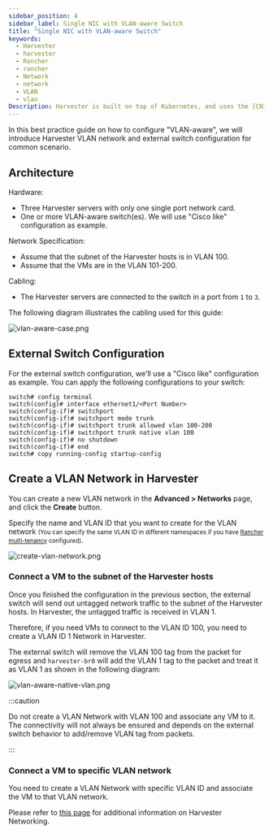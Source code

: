 ```yaml
---
sidebar_position: 4
sidebar_label: Single NIC with VLAN-aware Switch
title: "Single NIC with VLAN-aware Switch"
keywords:
  - Harvester
  - harvester
  - Rancher
  - rancher
  - Network
  - network
  - VLAN
  - vlan
Description: Harvester is built on top of Kubernetes, and uses the [CNI](https://github.com/containernetworking/cni) as the interface between network providers and Kubernetes pod networking. Naturally, we implement the Harvester network based on CNI. Moreover, the Harvester UI integrates the network configuration in order to provide a user-friendly way to configure networks for VMs.
---
```


In this best practice guide on how to configure "VLAN-aware", we will introduce Harvester VLAN network and external switch configuration for common scenario.

## Architecture

Hardware:

- Three Harvester servers with only one single port network card.
- One or more VLAN-aware switch(es). We will use "Cisco like" configuration as example.

Network Specification:

- Assume that the subnet of the Harvester hosts is in VLAN 100.
- Assume that the VMs are in the VLAN 101-200.

Cabling:

- The Harvester servers are connected to the switch in a port from `1` to `3`.

The following diagram illustrates the cabling used for this guide:

   ![vlan-aware-case.png](/img/v1.0/networking/best-practice/vlan-aware-case.png)

## External Switch Configuration

For the external switch configuration, we'll use a "Cisco like" configuration as example. You can apply the following configurations to your switch:

```
switch# config terminal
switch(config)# interface ethernet1/<Port Number>
switch(config-if)# switchport
switch(config-if)# switchport mode trunk
switch(config-if)# switchport trunk allowed vlan 100-200
switch(config-if)# switchport trunk native vlan 100
switch(config-if)# no shutdown
switch(config-if)# end
switch# copy running-config startup-config
```

## Create a VLAN Network in Harvester

You can create a new VLAN network in the **Advanced > Networks** page, and click the **Create** button.

Specify the name and VLAN ID that you want to create for the VLAN network <small>(You can specify the same VLAN ID in different namespaces if you have [Rancher multi-tenancy](../../rancher/virtualization-management.md#multi-tenancy) configured)</small>.

   ![create-vlan-network.png](/img/v1.0/networking/best-practice/create-network.png)

### Connect a VM to the subnet of the Harvester hosts

Once you finished the configuration in the previous section, the external switch will send out untagged network traffic to the subnet of the Harvester hosts. In Harvester, the untagged traffic is received in VLAN 1.

Therefore, if you need VMs to connect to the VLAN ID 100, you need to create a VLAN ID 1 Network in Harvester.

The external switch will remove the VLAN 100 tag from the packet for egress and `harvester-br0` will add the VLAN 1 tag to the packet and treat it as VLAN 1 as shown in the following diagram:

   ![vlan-aware-native-vlan.png](/img/v1.0/networking/best-practice/vlan-aware-native-vlan.png)

:::caution

Do not create a VLAN Network with VLAN 100 and associate any VM to it. The connectivity will not always be ensured and depends on the external switch behavior to add/remove VLAN tag from packets.

:::

### Connect a VM to specific VLAN network

You need to create a VLAN Network with specific VLAN ID and associate the VM to that VLAN network. 

Please refer to [this page](../harvester-network.md) for additional information on Harvester Networking.
